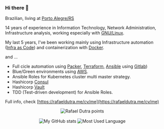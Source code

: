 ### Hi there 👋

Brazilian, living at <a href="https://goo.gl/maps/La8zQp6nXjp" target="_blank">Porto Alegre/RS</a>

14 years of experience in Information Technology, Network Administration, Infrastructure analysis, working especially with [GNU/Linux](https://www.gnu.org/gnu/linux-and-gnu.en.html).

My last 5 years, I've been working mainly using Infrastructure automation ([Infra as Code](https://en.wikipedia.org/wiki/Infrastructure_as_Code)) and containerization with [Docker](https://www.docker.com).

and ...

* Full cicle automation using [Packer](https://packer.io), [Terraform](https://terraform.io), [Ansible](https://www.ansible.com/) using [Gitlab](https://gitlab.com))
* Blue/Green environments using [AWS](https://aws.amazon.com/).
* Ansible Roles for Kubernetes cluster multi master strategy.
* Hashicorp [Consul](https://consul.io)
* Hashicorp [Vault](https://vaultproject.io)
* TDD (Test-driven development) for Ansible Roles.

Full info, check [https://rafaeldutra.me/cv/me](https://rafaeldutra.me/cv/me)

<p align="center">
    <img src="https://github-profile-trophy.vercel.app/?username=raffaeldutra&theme=onedark&margin-w=7&hide_border=true" alt="Rafael Dutra points"/>
</p>

<p align="center">
    <img  align="center" src="https://github-readme-stats.vercel.app/api?username=raffaeldutra&count_private=true&show_icons=true&theme=onedark" alt="My GitHub stats"/>
    <img  align="center" src="https://github-readme-stats.vercel.app/api/top-langs/?username=raffaeldutra&langs_count=10&layout=compact&theme=onedark" alt="Most Used Language"/>
</p>
